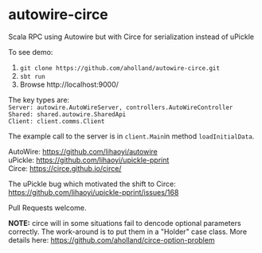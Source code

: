 # autowire-circe
Scala RPC using Autowire but with Circe for serialization instead of uPickle

To see demo:
1. `git clone https://github.com/aholland/autowire-circe.git`
2. `sbt run`
3. Browse http://localhost:9000/

The key types are:  
`Server: autowire.AutoWireServer, controllers.AutoWireController`  
`Shared: shared.autowire.SharedApi`  
`Client: client.comms.Client`  

The example call to the server is in `client.Main`in method `loadInitialData`.

AutoWire: https://github.com/lihaoyi/autowire  
uPickle: https://github.com/lihaoyi/upickle-pprint  
Circe: https://circe.github.io/circe/  

The uPickle bug which motivated the shift to Circe: https://github.com/lihaoyi/upickle-pprint/issues/168

Pull Requests welcome.

**NOTE:** circe will in some situations fail to dencode optional parameters correctly. The work-around is to put them in a "Holder" case class. More details here: https://github.com/aholland/circe-option-problem
